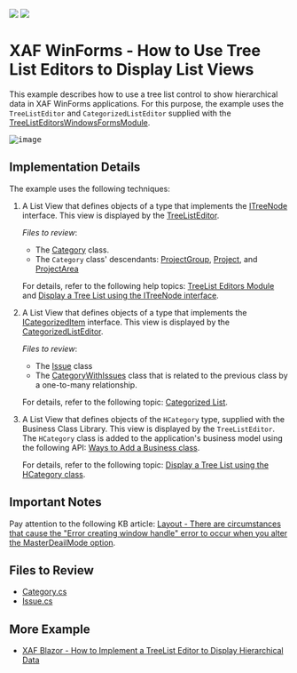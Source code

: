 <!-- default badges list -->
[![](https://img.shields.io/badge/Open_in_DevExpress_Support_Center-FF7200?style=flat-square&logo=DevExpress&logoColor=white)](https://supportcenter.devexpress.com/ticket/details/E1125)
[![](https://img.shields.io/badge/📖_How_to_use_DevExpress_Examples-e9f6fc?style=flat-square)](https://docs.devexpress.com/GeneralInformation/403183)
<!-- default badges end -->

# XAF WinForms - How to Use Tree List Editors to Display List Views

This example describes how to use a tree list control to show hierarchical data in XAF WinForms applications. For this purpose, the example uses the `TreeListEditor` and `CategorizedListEditor` supplied with the [TreeListEditorsWindowsFormsModule](https://docs.devexpress.com/eXpressAppFramework/DevExpress.ExpressApp.TreeListEditors.Win.TreeListEditorsWindowsFormsModule). 

<kbd>![image](https://github.com/DevExpress-Examples/XAF_how-to-use-tree-list-editors-to-display-list-views-e1125/assets/14300209/b08d7d3e-c32d-4b73-bd2f-f537f6770871)</kbd>

## Implementation Details

The example uses the following techniques:

1. A List View that defines objects of a type that implements the [ITreeNode](https://docs.devexpress.com/eXpressAppFramework/DevExpress.Persistent.Base.General.ITreeNode) interface. This view is displayed by the [TreeListEditor](https://docs.devexpress.com/eXpressAppFramework/DevExpress.ExpressApp.TreeListEditors.Win.TreeListEditor).
 
    _Files to review_:
  
    * The [Category](./CS/EFCore/UseTreeListEF/UseTreeListEF.Module/BusinessObjects/Category.cs) class.
    * The `Category` class' descendants: [ProjectGroup](./CS/EFCore/UseTreeListEF/UseTreeListEF.Module/BusinessObjects/ProjectGroup.cs), [Project](./CS/EFCore/UseTreeListEF/UseTreeListEF.Module/BusinessObjects/Project.cs), and [ProjectArea](./CS/EFCore/UseTreeListEF/UseTreeListEF.Module/BusinessObjects/ProjectArea.cs)
    
    For details, refer to the following help topics: [TreeList Editors Module](https://docs.devexpress.com/eXpressAppFramework/112836/application-shell-and-base-infrastructure/tree-list-editors/tree-list-editors-module-overview) and [Display a Tree List using the ITreeNode interface](https://docs.devexpress.com/eXpressAppFramework/112837/application-shell-and-base-infrastructure/tree-list-editors/display-a-tree-list-using-the-tree-node-interface).
  
2. A List View that defines objects of a type that implements the [ICategorizedItem](https://docs.devexpress.com/eXpressAppFramework/DevExpress.Persistent.Base.General.ICategorizedItem) interface. This view is displayed by the [CategorizedListEditor](https://docs.devexpress.com/eXpressAppFramework/DevExpress.ExpressApp.TreeListEditors.Win.CategorizedListEditor).

    _Files to review_:

    * The [Issue](./CS/EFCore/UseTreeListEF/UseTreeListEF.Module/BusinessObjects/Issue.cs) class
    * The [CategoryWithIssues](./CS/EFCore/UseTreeListEF/UseTreeListEF.Module/BusinessObjects/CategoryWithIssues.cs) class that is related to the previous class by a one-to-many relationship.

    For details, refer to the following topic: [Categorized List](https://docs.devexpress.com/eXpressAppFramework/112838/application-shell-and-base-infrastructure/tree-list-editors/categorized-list).

3. A List View that defines objects of the `HCategory` type, supplied with the Business Class Library. This view is displayed by the `TreeListEditor`. The `HCategory` class is added to the application's business model using the following API: [Ways to Add a Business class](https://docs.devexpress.com/eXpressAppFramework/112847/business-model-design-orm/ways-to-add-a-business-class).

    For details, refer to the following topic: [Display a Tree List using the HCategory class](https://docs.devexpress.com/eXpressAppFramework/112839/application-shell-and-base-infrastructure/tree-list-editors/display-a-tree-list-using-the-category-class).

## Important Notes

Pay attention to the following KB article: [Layout - There are circumstances that cause the "Error creating window handle" error to occur when you alter the MasterDeailMode option](https://supportcenter.devexpress.com/ticket/details/b181657/layout-troubleshooting-the-error-creating-window-handle-or-infinite-recursion-detected).

## Files to Review

- [Category.cs](CS/EFCore/UseTreeListEF/UseTreeListEF.Module/BusinessObjects/Category.cs)
- [Issue.cs](CS/EFCore/UseTreeListEF/UseTreeListEF.Module/BusinessObjects/Issue.cs)

## More Example

* [XAF Blazor - How to Implement a TreeList Editor to Display Hierarchical Data](https://github.com/DevExpress-Examples/xaf-treelist-editor-blazor)
